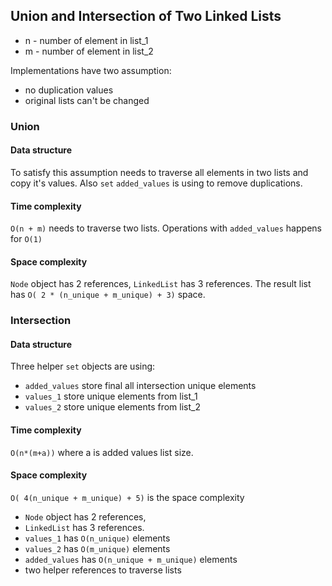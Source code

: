## Union and Intersection of Two Linked Lists

- n - number of element in list_1
- m - number of element in list_2

Implementations have two assumption: 
- no duplication values
- original lists can't be changed

### Union

#### Data structure

To satisfy this assumption needs to traverse all elements in two lists and copy it's values. Also `set` `added_values`
is using to remove duplications.

#### Time complexity
`O(n + m)` needs to traverse two lists. Operations with `added_values` happens for `O(1)`

#### Space complexity
`Node` object has 2 references, `LinkedList` has 3 references.
The result list has `O( 2 * (n_unique + m_unique) + 3)` space.

### Intersection

#### Data structure
Three helper `set` objects are using: 
- `added_values` store final all intersection unique elements
- `values_1` store unique elements from list_1
- `values_2` store unique elements from list_2

#### Time complexity
`O(n*(m+a))` where a is added values list size.

#### Space complexity
`O( 4(n_unique + m_unique) + 5)` is the space complexity

- `Node` object has 2 references, 
- `LinkedList` has 3 references.
- `values_1` has `O(n_unique)` elements
- `values_2` has `O(m_unique)` elements
- `added_values` has `O(n_unique + m_unique)` elements
- two helper references to traverse lists
